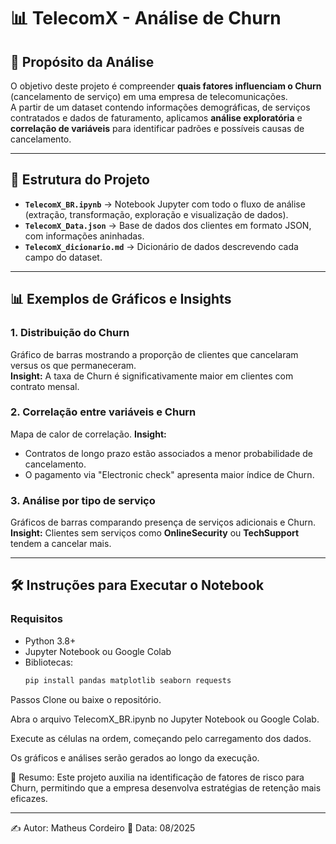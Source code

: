 # 📊 TelecomX - Análise de Churn

## 🎯 Propósito da Análise
O objetivo deste projeto é compreender **quais fatores influenciam o Churn** (cancelamento de serviço) em uma empresa de telecomunicações.  
A partir de um dataset contendo informações demográficas, de serviços contratados e dados de faturamento, aplicamos **análise exploratória** e **correlação de variáveis** para identificar padrões e possíveis causas de cancelamento.

---

## 📂 Estrutura do Projeto
- **`TelecomX_BR.ipynb`** → Notebook Jupyter com todo o fluxo de análise (extração, transformação, exploração e visualização de dados).
- **`TelecomX_Data.json`** → Base de dados dos clientes em formato JSON, com informações aninhadas.
- **`TelecomX_dicionario.md`** → Dicionário de dados descrevendo cada campo do dataset.

---

## 📊 Exemplos de Gráficos e Insights

### 1. Distribuição do Churn
Gráfico de barras mostrando a proporção de clientes que cancelaram versus os que permaneceram.  
**Insight:** A taxa de Churn é significativamente maior em clientes com contrato mensal.

### 2. Correlação entre variáveis e Churn
Mapa de calor de correlação.
**Insight:** 
- Contratos de longo prazo estão associados a menor probabilidade de cancelamento.
- O pagamento via "Electronic check" apresenta maior índice de Churn.

### 3. Análise por tipo de serviço
Gráficos de barras comparando presença de serviços adicionais e Churn.
**Insight:** Clientes sem serviços como **OnlineSecurity** ou **TechSupport** tendem a cancelar mais.

---

## 🛠 Instruções para Executar o Notebook

### Requisitos
- Python 3.8+
- Jupyter Notebook ou Google Colab
- Bibliotecas:  
  ```bash
  pip install pandas matplotlib seaborn requests
Passos
Clone ou baixe o repositório.

Abra o arquivo TelecomX_BR.ipynb no Jupyter Notebook ou Google Colab.

Execute as células na ordem, começando pelo carregamento dos dados.

Os gráficos e análises serão gerados ao longo da execução.

📌 Resumo:
Este projeto auxilia na identificação de fatores de risco para Churn, permitindo que a empresa desenvolva estratégias de retenção mais eficazes.

---
✍️ Autor: Matheus Cordeiro
📅 Data: 08/2025
